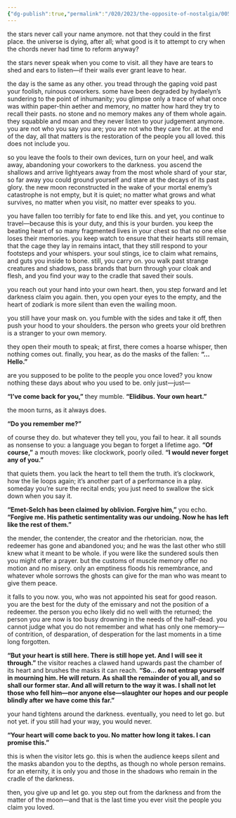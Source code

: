 ```yaml
---
{"dg-publish":true,"permalink":"/020/2023/the-opposite-of-nostalgia/005/","title":"005. the lost sealed away on a dying moon.","noteIcon":"1","created":"2024-09-26T13:45:04.187-07:00","updated":"2024-09-26T15:43:19.021-07:00"}
---
```


the stars never call your name anymore. not that they could in the first place. the universe is dying, after all; what good is it to attempt to cry when the chords never had time to reform anyway?

the stars never speak when you come to visit. all they have are tears to shed and ears to listen—if their wails ever grant leave to hear.

the day is the same as any other. you tread through the gaping void past your foolish, ruinous coworkers. some have been degraded by hydaelyn’s sundering to the point of inhumanity; you glimpse only a trace of what once was within paper-thin aether and memory, no matter how hard they try to recall their pasts. no stone and no memory makes any of them whole again. they squabble and moan and they never listen to your judgement anymore. you are not who you say you are; you are not who they care for. at the end of the day, all that matters is the restoration of the people you all loved. this does not include you.

so you leave the fools to their own devices, turn on your heel, and walk away, abandoning your coworkers to the darkness. you ascend the shallows and arrive lightyears away from the most whole shard of your star, so far away you could ground yourself and stare at the decays of its past glory. the new moon reconstructed in the wake of your mortal enemy’s catastrophe is not empty, but it is quiet; no matter what grows and what survives, no matter when you visit, no matter ever speaks to you.

you have fallen too terribly for fate to end like this. and yet, you continue to travel—because this is your duty, and this is your burden. you keep the beating heart of so many fragmented lives in your chest so that no one else loses their memories. you keep watch to ensure that their hearts still remain, that the cage they lay in remains intact, that they still respond to your footsteps and your whispers. your soul stings, ice to claim what remains, and guts you inside to bone. still, you carry on. you walk past strange creatures and shadows, pass brands that burn through your cloak and flesh, and you find your way to the cradle that saved their souls.

you reach out your hand into your own heart. then, you step forward and let darkness claim you again. then, you open your eyes to the empty, and the heart of zodiark is more silent than even the wailing moon.

you still have your mask on. you fumble with the sides and take it off, then push your hood to your shoulders. the person who greets your old brethren is a stranger to your own memory.

they open their mouth to speak; at first, there comes a hoarse whisper, then nothing comes out. finally, you hear, as do the masks of the fallen: **“…Hello.”**

are you supposed to be polite to the people you once loved? you know nothing these days about who you used to be. only just—just—

**“I’ve come back for you,”** they mumble. **“Elidibus. Your own heart.”**

the moon turns, as it always does.

**“Do you remember me?”**

of course they do. but whatever they tell you, you fail to hear. it all sounds as nonsense to you: a language you began to forget a lifetime ago. **“Of course,”** a mouth moves: like clockwork, poorly oiled. **“I would never forget any of you.”**

that quiets them. you lack the heart to tell them the truth. it’s clockwork, how the lie loops again; it’s another part of a performance in a play. someday you’re sure the recital ends; you just need to swallow the sick down when you say it.

**“Emet-Selch has been claimed by oblivion. Forgive him,”** you echo. **“Forgive me. His pathetic sentimentality was our undoing. Now he has left like the rest of them.”**

the mender, the contender, the creator and the rhetorician. now, the redeemer has gone and abandoned you; and he was the last other who still knew what it meant to be whole. if you were like the sundered souls then you might offer a prayer. but the customs of muscle memory offer no motion and no misery. only an emptiness floods his remembrance, and whatever whole sorrows the ghosts can give for the man who was meant to give them peace.

it falls to you now. you, who was not appointed his seat for good reason. you are the best for the duty of the emissary and not the position of a redeemer. the person you echo likely did no well with the returned; the person you are now is too busy drowning in the needs of the half-dead. you cannot judge what you do not remember and what has only one memory—of contrition, of desparation, of desperation for the last moments in a time long forgotten.

**“But your heart is still here. There is still hope yet. And I will see it through.”** the visitor reaches a clawed hand upwards past the chamber of its heart and brushes the masks it can reach. **“So… do not entrap yourself in mourning him. He will return. As shall the remainder of you all, and so shall our former star. And all will return to the way it was. I shall not let those who fell him—nor anyone else—slaughter our hopes and our people blindly after we have come this far.”**

your hand tightens around the darkness. eventually, you need to let go. but not yet. if you still had your way, you would never.

**“Your heart will come back to you. No matter how long it takes. I can promise this.”**

this is when the visitor lets go. this is when the audience keeps silent and the masks abandon you to the depths, as though no whole person remains. for an eternity, it is only you and those in the shadows who remain in the cradle of the darkness.

then, you give up and let go. you step out from the darkness and from the matter of the moon—and that is the last time you ever visit the people you claim you loved.